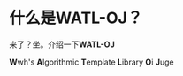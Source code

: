# 什么是WATL-OJ？

来了？坐。介绍一下**WATL-OJ**

**W**wh's **A**lgorithmic **T**emplate **L**ibrary **O**i **J**uge
